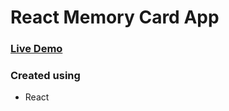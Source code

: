# React Memory Card App

### [Live Demo](https://arito7.github.io/react-memory-card/)

### Created using

- React
